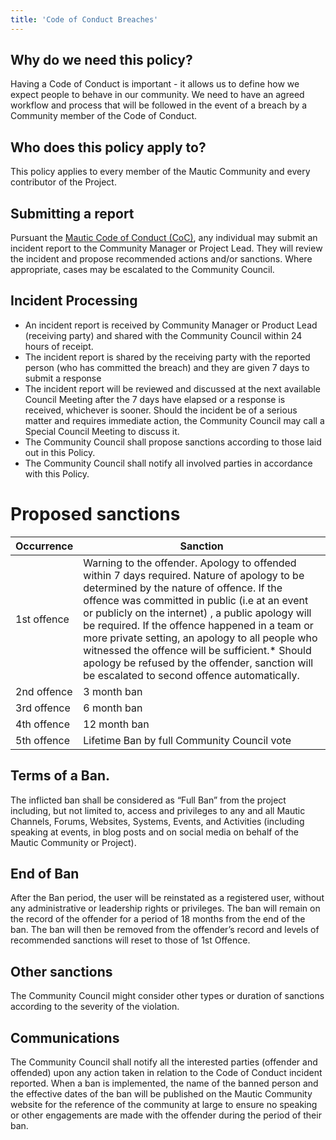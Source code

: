 ```yaml
---
title: 'Code of Conduct Breaches'
---
```


## Why do we need this policy?

Having a Code of Conduct is important - it allows us to define how we expect people to behave in our community. We need to have an agreed workflow and process that will be followed in the event of a breach by a Community member of the Code of Conduct.

## Who does this policy apply to?
This policy applies to every member of the Mautic Community and every contributor of the Project.

## Submitting a report

Pursuant the [Mautic Code of Conduct (CoC)](https://www.mautic.org/code-of-conduct/), any individual may submit an incident report to the Community Manager or Project Lead. They will review the incident and propose recommended actions and/or sanctions. Where appropriate, cases may be escalated to the Community Council.

## Incident Processing

* An incident report is received by Community Manager or Product Lead (receiving party) and shared with the Community Council within 24 hours of receipt.
* The incident report is shared by the receiving party with the reported person (who has committed the breach) and they are given 7 days to submit a response
* The incident report will be reviewed and discussed at the next available Council Meeting after the 7 days have elapsed or a response is received, whichever is sooner. Should the incident be of a serious matter and requires immediate action, the Community Council may call a Special Council Meeting to discuss it.
* The Community Council shall propose sanctions according to those laid out in this Policy.
* The Community Council shall notify all involved parties in accordance with this Policy.

# Proposed sanctions

| Occurrence | Sanction |
|---------------|--------------------|
| 1st offence | Warning to the offender. Apology to offended within 7 days required.  Nature of apology to be determined by the nature of offence. If the offence was committed in public (i.e at an event or publicly on the internet) , a public apology will be required.  If the offence happened in a team or more private setting, an apology to all people who witnessed the offence will be sufficient.* Should apology be refused by the offender, sanction will be escalated to second offence automatically. |
| 2nd offence | 3 month ban |
| 3rd offence | 6 month ban |
| 4th offence | 12 month ban |
| 5th offence | Lifetime Ban by full Community Council vote |

## Terms of a Ban. 

The inflicted ban shall be considered as “Full Ban” from the project including, but not limited to, access and privileges to any and all Mautic Channels, Forums, Websites, Systems, Events, and Activities (including speaking at events, in blog posts and on social media on behalf of the Mautic Community or Project).

## End of Ban
After the Ban period, the user will be reinstated as a registered user, without any administrative or leadership rights or privileges. The ban will remain on the record of the offender for a period of 18 months from the end of the ban. The ban will then be removed from the offender’s record and levels of recommended sanctions will reset to those of 1st Offence.

## Other sanctions 

The Community Council might consider other types or duration of sanctions according to the severity of the violation.

## Communications

The Community Council shall notify all the interested parties (offender and offended) upon any action taken in relation to the Code of Conduct incident reported. When a ban is implemented, the name of the banned person and the effective dates of the ban will be published on the Mautic Community website for the reference of the community at large to ensure no speaking or other engagements are made with the offender during the period of their ban.
